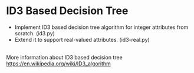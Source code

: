 # ID3 Based Decision Tree
- Implement ID3 based decision tree algorithm for integer attributes from scratch. (id3.py)
- Extend it to support real-valued attributes. (id3-real.py)
<br><br>

More information about ID3 based decision tree
https://en.wikipedia.org/wiki/ID3_algorithm
